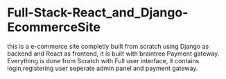 # Full-Stack-React_and_Django-EcommerceSite
this is a e-commerce site completly built from scratch using Django as backend and React as frontend, it is built with braintree Payment gateway. Everything is done from Scratch with Full user interface, it contains login,registering user seperate admin panel and payment gateway.
